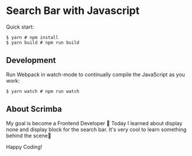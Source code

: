 # Search Bar with Javascript

Quick start:

```
$ yarn # npm install
$ yarn build # npm run build
````

## Development

Run Webpack in watch-mode to continually compile the JavaScript as you work:

```
$ yarn watch # npm run watch
```

## About Scrimba

My goal is become a Frontend Developer 🚀 Today I learned about display none and display block for the search bar. It's very cool to learn something behind the scene👾


Happy Coding!
